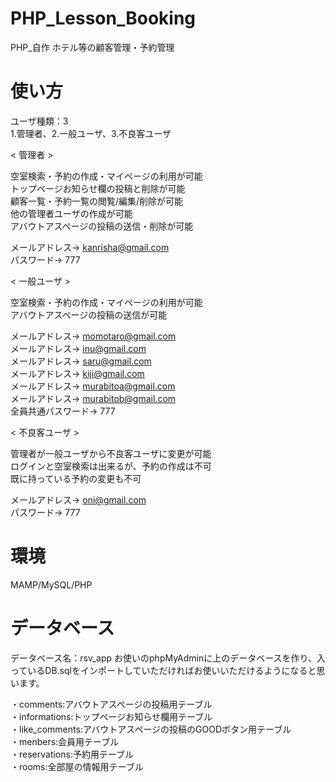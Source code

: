 # PHP_Lesson_Booking
PHP_自作 ホテル等の顧客管理・予約管理
# 使い方
ユーザ種類：3<br>
1.管理者、2.一般ユーザ、3.不良客ユーザ


< 管理者 >

空室検索・予約の作成・マイページの利用が可能<br>
トップページお知らせ欄の投稿と削除が可能<br>
顧客一覧・予約一覧の閲覧/編集/削除が可能<br>
他の管理者ユーザの作成が可能<br>
アバウトアスページの投稿の送信・削除が可能<br>

メールアドレス→ kanrisha@gmail.com<br>
パスワード→ 777


< 一般ユーザ >

空室検索・予約の作成・マイページの利用が可能<br>
アバウトアスページの投稿の送信が可能<br>

メールアドレス→ momotaro@gmail.com<br>
メールアドレス→ inu@gmail.com<br>
メールアドレス→ saru@gmail.com<br>
メールアドレス→ kiji@gmail.com<br>
メールアドレス→ murabitoa@gmail.com<br>
メールアドレス→ murabitob@gmail.com<br>
全員共通パスワード→ 777


< 不良客ユーザ >

管理者が一般ユーザから不良客ユーザに変更が可能<br>
ログインと空室検索は出来るが、予約の作成は不可<br>
既に持っている予約の変更も不可<br>

メールアドレス→ oni@gmail.com<br>
パスワード→ 777

# 環境
MAMP/MySQL/PHP

# データベース
データベース名：rsv_app
お使いのphpMyAdminに上のデータベースを作り、入っているDB.sqlをインポートしていただければお使いいただけるようになると思います。

・comments:アバウトアスページの投稿用テーブル<br>
・informations:トップページお知らせ欄用テーブル<br>
・like_comments:アバウトアスページの投稿のGOODボタン用テーブル<br>
・menbers:会員用テーブル<br>
・reservations:予約用テーブル<br>
・rooms:全部屋の情報用テーブル
